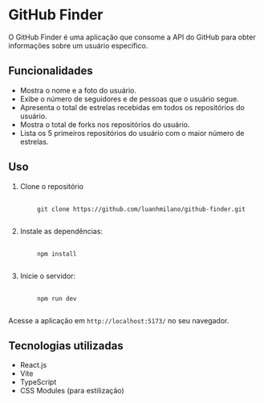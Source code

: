 # GitHub Finder

O GitHub Finder é uma aplicação que consome a API do GitHub para obter informações sobre um usuário específico.

## Funcionalidades

* Mostra o nome e a foto do usuário.
* Exibe o número de seguidores e de pessoas que o usuário segue.
* Apresenta o total de estrelas recebidas em todos os repositórios do usuário.
* Mostra o total de forks nos repositórios do usuário.
* Lista os 5 primeiros repositórios do usuário com o maior número de estrelas.

## Uso
1. Clone o repositório
<pre>
    <code>
        git clone https://github.com/luanhmilano/github-finder.git
    </code>
</pre>

2. Instale as dependências:
<pre>
    <code>
        npm install
    </code>
</pre>

3. Inicie o servidor:
<pre>
    <code>
        npm run dev
    </code>
</pre>

Acesse a aplicação em `http://localhost:5173/` no seu navegador.

## Tecnologias utilizadas

<ul>
  <li>React.js</li>
  <li>Vite</li>
  <li>TypeScript</li>
  <li>CSS Modules (para estilização)</li>
</ul>
